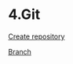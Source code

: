 # 4.Git

[Create repository](4%20Git%2015516660fc72805fa6cde28fd619eb81/Create%20repository%2015516660fc728094aaf8dd812d79697c.md)

[Branch](4%20Git%2015516660fc72805fa6cde28fd619eb81/Branch%2015516660fc72800f9845f8446e85e6c7.md)